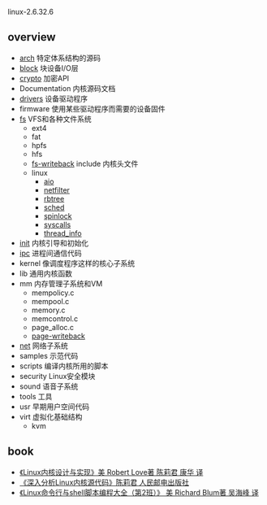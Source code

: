 linux-2.6.32.6

## overview 
- [arch](/docs/00-base/src/linux/arch/README.md) 特定体系结构的源码
- [block](/docs/00-base/src/linux/block/README.md) 块设备I/O层 
- [crypto](/docs/00-base/src/linux/crypto/READEME.md) 加密API
- Documentation 内核源码文档
- [drivers](/docs/00-base/src/linux/drivers/README.md) 设备驱动程序
- firmware 使用某些驱动程序而需要的设备固件
- [fs](/docs/00-base/src/linux/fs/README.md) VFS和各种文件系统
  - ext4
  - fat
  - hpfs
  - hfs
  - [fs-writeback](/docs/00-base/src/linux/fs/fs-writeback.md)
include 内核头文件
  - linux
    - [aio](/docs/00-base/src/linux/include/linux/aio.md)
    - [netfilter](/docs/00-base/src/linux/include/linux/netfilter.md)
    - [rbtree](/docs/00-base/src/linux/include/linux/rbtree.md)
    - [sched](/docs/00-base/src/linux/include/linux/sched.md)
    - [spinlock](/docs/00-base/src/linux/include/linux/spinlock.md)
    - [syscalls](/docs/00-base/src/linux/include/linux/syscalls.md)
    - [thread_info](/docs/00-base/src/linux/include/linux/thread_info.md)
- [init](/docs/00-base/src/linux/init/README.md) 内核引导和初始化
- [ipc](/docs/00-base/src/linux/ipc/README.md) 进程间通信代码
- kernel 像调度程序这样的核心子系统
- lib 通用内核函数
- mm 内存管理子系统和VM
  - mempolicy.c
  - mempool.c
  - memory.c
  - memcontrol.c
  - page_alloc.c
  - [page-writeback](/docs/00-base/src/linux/mm/page-writeback.md)
- [net](/docs/00-base/src/linux/net/README.md) 网络子系统
- samples 示范代码
- scripts 编译内核所用的脚本
- security Linux安全模块
- sound 语音子系统
- tools 工具
- usr 早期用户空间代码
- virt 虚拟化基础结构
  - kvm
  
  
  
## book
* [《Linux内核设计与实现》美 Robert Love著 陈莉君 康华 译](/99-book/notes/70-dev-ops/Linux内核设计与实现.md)
* [《深入分析Linux内核源代码》陈莉君 人民邮电出版社](/99-book/notes/70-dev-ops/深入分析Linux内核源代码.md)  
* [《Linux命令行与shell脚本编程大全（第2班）》 美 Richard Blum著 吴海峰 译](/99-book/notes/70-dev-ops/Linux命令行与shell脚本编程大全.md)
